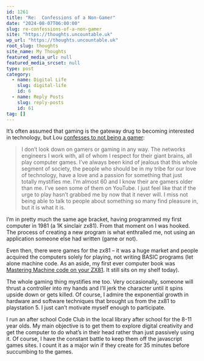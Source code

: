 ```yaml
---
id: 1261
title: "Re:  Confessions of a Non-Gamer"
date: "2024-08-07T06:00:00"
slug: re-confessions-of-a-non-gamer
site: "https://thoughts.uncountable.uk"
wp_url: "https://thoughts.uncountable.uk"
root_slug: thoughts
site_name: My Thoughts
featured_media_url: null
featured_media_srcset: null
type: post
category:
  - name: Digital Life
    slug: digital-life
    id: 6
  - name: Reply Posts
    slug: reply-posts
    id: 61
tag: []
---
```



<p>It&#8217;s often assumed that gaming is the gateway drug to becoming interested in technology, but Lou <a href="https://louplummer.lol/confessions-of-a-non-gamer/">confesses to not being a gamer</a>:</p>



<blockquote class="wp-block-quote is-style-plain is-layout-flow wp-block-quote-is-layout-flow is-style-plain--19">
<p>I don&#8217;t look down on gamers or gaming in any way. The networks engineers I work with, all of whom I respect for their giant brains, all play computer games. I&#8217;ve always been kind of jealous that this whole segment of society, the people who should be in my tribe for our love of technology, have a love and a passion for something that just totally mystifies me. I&#8217;m almost 60 and I know their are gamers older than me. I&#8217;ve seen some of them on YouTube. I just feel like that if the urge to play hasn&#8217;t grabbed me by now that it never will. I miss not being able to talk to people about something so many find pleasure in, but it is what it is.</p>
</blockquote>



<p>I&#8217;m in pretty much the same age bracket, having programmed my first computer in 1981 (a 1K sinclair zx81).  From that moment on I was hooked.  The process of creating a new program is what enthralled me, not using an application someone else had written (game or not).</p>



<p>Even then, there were games for the zx81 &#8211; it was a huge market and people acquired the computers solely for playing, not writing BASIC programs (let alone machine code.  As an aside, my first ever computer book was <a href="https://spectrumcomputing.co.uk/entry/2000236/Book/Mastering_Machine_Code_on_Your_ZX81_or_ZX80">Mastering Machine code on your ZX81</a>.  It still sits on my shelf today).</p>



<p>The whole gaming thing mystifies me too.  Very occasionally, someone will thrust a controller into my hands and I&#8217;ll jerk the character until it spins upside down or gets killed.  Of course, I admire the exponential growth in hardware and software techniques that brought us from the zx81 to playstation 5.  I just can&#8217;t motivate myself enough to participate.</p>



<p>I run an after school Code Club in the local library after school for the 8-11 year olds.  My main objective is to get them to explore digital creativity and get the computer to do what&#8217;s in their head rather than just passively using it.  Of course, I have the constant battle to keep them off the javascript games sites.  I count it as a major win if they create for 35 minutes before succumbing to the games.</p>
